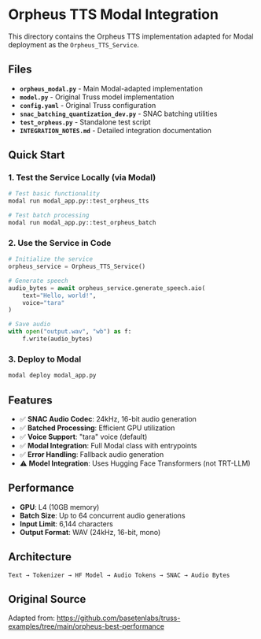 # Orpheus TTS Modal Integration

This directory contains the Orpheus TTS implementation adapted for Modal deployment as the `Orpheus_TTS_Service`.

## Files

- **`orpheus_modal.py`** - Main Modal-adapted implementation
- **`model.py`** - Original Truss model implementation  
- **`config.yaml`** - Original Truss configuration
- **`snac_batching_quantization_dev.py`** - SNAC batching utilities
- **`test_orpheus.py`** - Standalone test script
- **`INTEGRATION_NOTES.md`** - Detailed integration documentation

## Quick Start

### 1. Test the Service Locally (via Modal)

```bash
# Test basic functionality
modal run modal_app.py::test_orpheus_tts

# Test batch processing  
modal run modal_app.py::test_orpheus_batch
```

### 2. Use the Service in Code

```python
# Initialize the service
orpheus_service = Orpheus_TTS_Service()

# Generate speech
audio_bytes = await orpheus_service.generate_speech.aio(
    text="Hello, world!",
    voice="tara"
)

# Save audio
with open("output.wav", "wb") as f:
    f.write(audio_bytes)
```

### 3. Deploy to Modal

```bash
modal deploy modal_app.py
```

## Features

- ✅ **SNAC Audio Codec**: 24kHz, 16-bit audio generation
- ✅ **Batched Processing**: Efficient GPU utilization  
- ✅ **Voice Support**: "tara" voice (default)
- ✅ **Modal Integration**: Full Modal class with entrypoints
- ✅ **Error Handling**: Fallback audio generation
- ⚠️ **Model Integration**: Uses Hugging Face Transformers (not TRT-LLM)

## Performance

- **GPU**: L4 (10GB memory)
- **Batch Size**: Up to 64 concurrent audio generations
- **Input Limit**: 6,144 characters
- **Output Format**: WAV (24kHz, 16-bit, mono)

## Architecture

```
Text → Tokenizer → HF Model → Audio Tokens → SNAC → Audio Bytes
```

## Original Source

Adapted from: https://github.com/basetenlabs/truss-examples/tree/main/orpheus-best-performance